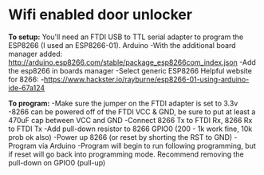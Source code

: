 # Wifi enabled door unlocker

**To setup:**
You'll need an FTDI USB to TTL serial adapter to program the ESP8266 (I used an ESP8266-01).
Arduino
	-With the additional board manager added: http://arduino.esp8266.com/stable/package_esp8266com_index.json
	-Add the esp8266 in boards manager
	-Select generic ESP8266
Helpful website for 8266:
	-https://www.hackster.io/rayburne/esp8266-01-using-arduino-ide-67a124

**To program:**
	-Make sure the jumper on the FTDI adapter is set to 3.3v
	-8266 can be powered off of the FTDI VCC & GND, be sure to put at least a 470uF cap between VCC and GND
	-Connect 8266 Tx to FTDI Rx, 8266 Rx to FTDI Tx
	-Add pull-down resistor to 8266 GPIO0 (200 - 1k work fine, 10k prob ok also)
	-Power up 8266 (or reset by shorting the RST to GND)
	-Program via Arduino
	-Program will begin to run following programming, but if reset will go back into programming mode. Recommend removing the pull-down on GPIO0 (pull-up)